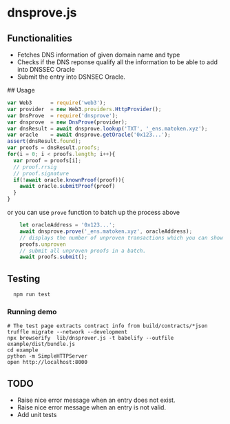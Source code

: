 # dnsprove.js 

## Functionalities

- Fetches DNS information of given domain name and type
- Checks if the DNS reponse qualify all the information to be able to add into DNSSEC Oracle
- Submit the entry into DSNSEC Oracle.

## Usage

```js
var Web3      = require('web3');
var provider  = new Web3.providers.HttpProvider();
var DnsProve  = require('dnsprove');
var dnsprove  = new DnsProve(provider);
var dnsResult = await dnsprove.lookup('TXT', '_ens.matoken.xyz');
var oracle    = await dnsprove.getOracle('0x123...');
assert(dnsResult.found);
var proofs = dnsResult.proofs;
for(i = 0; i < proofs.length; i++){
  var proof = proofs[i];
  // proof.rrsig
  // proof.signature
  if(!await oracle.knownProof(proof)){
    await oracle.submitProof(proof)
  }
}
```

or you can use `prove` function to batch up the process above

```js
    let oracleAddress = '0x123...';
    await dnsprove.prove('_ens.matoken.xyz', oracleAddress);
    // displays the number of unproven transactions which you can show to end users.
    proofs.unproven
    // submit all unproven proofs in a batch.
    await proofs.submit();
```

## Testing

```
  npm run test
```

### Running demo

```
# The test page extracts contract info from build/contracts/*json 
truffle migrate --network --development
npx browserify  lib/dnsprover.js -t babelify --outfile example/dist/bundle.js 
cd example
python -m SimpleHTTPServer 
open http://localhost:8000
```

## TODO

- Raise nice error message when an entry does not exist.
- Raise nice error message when an entry is not valid.
- Add unit tests
